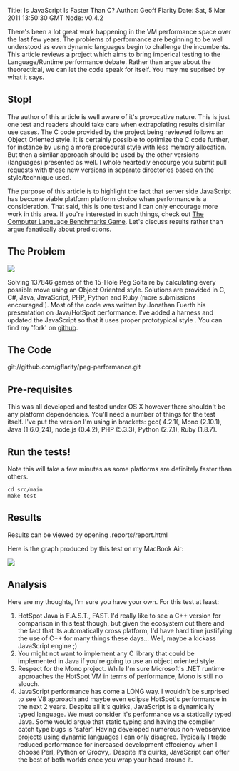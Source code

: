 Title: Is JavaScript Is Faster Than C?
Author: Geoff Flarity
Date: Sat, 5 Mar 2011 13:50:30 GMT 
Node: v0.4.2


There's been a lot great work happening in the VM performance space over the last few years. The problems of performance are beginning to be well understood as even dynamic languages begin to challenge the incumbents. This article reviews a project which aims to bring imperical testing to the Language/Runtime performance debate. Rather than argue about the theorectical, we can let the code speak for itself. You may me suprised by what it says.  

## Stop!

The author of this article is well aware of it's provocative nature. This is just one test and readers should take care when extrapolating results disimilar use cases. The C code provided by the project being reviewed follows an Object Oriented style. It is certainly possible to optimize the C code further, for instance by using a more procedural style with less memory allocation. But then a similar approach should be used by the other versions (languages) presented as well. I whole heartedly encourge you submit pull requests with these new versions in separate directories based on the style/technique used. 

The purpose of this article is to highlight the fact that server side JavaScript has become viable platform platform choice when performance is a consideration. That said, this is one test and I can only encourage more work in this area. If you're interested in such things, check out [The Computer Language Benchmarks Game](http://shootout.alioth.debian.org/). Let's discuss results rather than argue fanatically about predictions. 

## The Problem

<img src="/peg-performance/15-peg.jpg" style="float:none;" />

Solving 137846 games of the 15-Hole Peg Soltaire by calculating every possible move using an Object Oriented style. Solutions are provided in C, C#, Java, JavaScript, PHP, Python and Ruby (more submissions encouraged!). Most of the code was written by Jonathan Fuerth his presentation on Java/HotSpot performance. I've added a harness and updated the JavaScript so that it uses proper prototypical style . You can find my 'fork' on [github](https://github.com/gflarity/peg-performance).

## The Code

git://github.com/gflarity/peg-performance.git

## Pre-requisites

This was all developed and tested under OS X however there shouldn't be any platform dependencies. You'll need a number of things for the test itself. I've put the version I'm using in brackets: gcc( 4.2.1(, Mono (2.10.1), Java (1.6.0_24), node.js (0.4.2), PHP (5.3.3), Python (2.7.1), Ruby (1.8.7). 

## Run the tests!

Note this will take a few minutes as some platforms are definitely faster than others.

    cd src/main
    make test 


## Results

Results can be viewed by opening .reports/report.html

Here is the graph produced by this test on my MacBook Air:

<img src="/peg-performance/result.png" style="float:none;" />


## Analysis

Here are my thoughts, I'm sure you have your own. For this test at least:

1) HotSpot Java is F.A.S.T., FAST. I'd really like to see a C++ version for comparison in this test though, but given the ecosystem out there and the fact that its automatically cross platform, I'd have hard time justifying the use of C++ for many things these days... Well, maybe a kickass JavaScript engine ;)
2) You might not want to implement any C library that could be implemented in Java if you're going to use an object oriented style. 
3) Respect for the Mono project. While I'm sure Microsoft's .NET runtime approaches the HotSpot VM in terms of performance, Mono is still no slouch. 
4) JavaScript performance has come a LONG way. I wouldn't be surprised to see V8 approach and maybe even eclipse HotSpot's performance in the next 2 years. Despite all it's quirks, JavaScript is a dynamically typed language. We must consider it's performance vs a statically typed Java. Some would argue that static typing and having the compiler catch type bugs is 'safer'. Having developed numerous non-webservice projects using dynamic languages I can only disagree.  Typically I trade reduced performance for increased development effeciency when I choose Perl, Python or Groovy,. Despite it's quirks, JavaScript can offer the best of both worlds once you wrap your head around it. 




